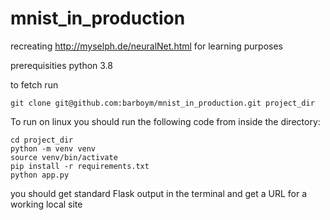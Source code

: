 # mnist_in_production
recreating http://myselph.de/neuralNet.html for learning purposes

prerequisities
python 3.8 


to fetch run 
```
git clone git@github.com:barboym/mnist_in_production.git project_dir
```


To run on linux you should run the following code from inside the directory: 
```
cd project_dir
python -m venv venv
source venv/bin/activate 
pip install -r requirements.txt 
python app.py
```

you should get standard Flask output in the terminal and get a URL for a working local site


